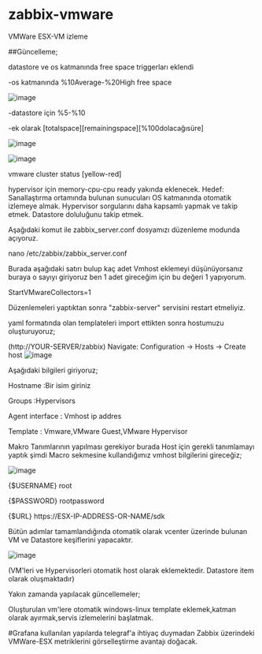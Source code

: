 # zabbix-vmware
VMWare ESX-VM izleme

##Güncelleme;

datastore ve os katmanında free space triggerları eklendi

-os katmanında %10Average-%20High free space

![image](https://user-images.githubusercontent.com/85514498/217327146-ed955158-43fd-4fc7-8767-12323237bd46.png)


-datastore için %5-%10 

-ek olarak [totalspace][remainingspace][%100dolacağısüre]

![image](https://user-images.githubusercontent.com/85514498/217328354-c774ed9f-197e-4d9c-815a-c965b9e3f804.png)


![image](https://user-images.githubusercontent.com/85514498/217327339-5c4c021d-eae9-4f7a-b9e0-a4b0c7d8f8f4.png)


vmware cluster status [yellow-red]


hypervisor için memory-cpu-cpu ready yakında eklenecek.
Hedef: Sanallaştırma ortamında bulunan sunucuları OS katmanında otomatik izlemeye almak. Hypervisor sorgularını daha kapsamlı yapmak ve takip etmek. Datastore doluluğunu takip etmek.

Aşağıdaki komut ile zabbix_server.conf dosyamızı düzenleme modunda açıyoruz.

nano /etc/zabbix/zabbix_server.conf

Burada aşağıdaki satırı bulup kaç adet Vmhost eklemeyi düşünüyorsanız buraya o sayıyı giriyoruz ben 1 adet gireceğim için bu değeri 1 yapıyorum.

StartVMwareCollectors=1

Düzenlemeleri yaptıktan sonra "zabbix-server" servisini restart etmeliyiz.

yaml formatında olan templateleri import ettikten sonra hostumuzu oluşturuyoruz;

(http://YOUR-SERVER/zabbix)
Navigate: Configuration -> Hosts -> Create host
![image](https://user-images.githubusercontent.com/85514498/212404126-94135dad-3fc5-4fd6-8cd2-99409e97df2e.png)

Aşağıdaki bilgileri giriyoruz;

Hostname  :Bir isim giriniz

Groups    :Hypervisors

Agent interface : Vmhost ip addres

Template : Vmware,VMware Guest,VMware Hypervisor


Makro Tanımlarının yapılması gerekiyor burada Host için gerekli tanımlamayı yaptık şimdi Macro sekmesine kullandığımız vmhost bilgilerini gireceğiz;

![image](https://user-images.githubusercontent.com/85514498/212404784-9f3d898e-1c56-452c-8817-5f97d73db1bf.png)


{$USERNAME}	root

{$PASSWORD}	rootpassword

{$URL}          https://ESX-IP-ADDRESS-OR-NAME/sdk

Bütün adımlar tamamlandığında otomatik olarak vcenter üzerinde bulunan VM ve Datastore keşiflerini yapacaktır.

![image](https://user-images.githubusercontent.com/85514498/212411037-4962bea4-19ad-4025-864d-f491a6574cca.png)




(VM'leri ve Hypervisorleri otomatik host olarak eklemektedir.
Datastore item olarak oluşmaktadır)


Yakın zamanda yapılacak güncellemeler;

Oluşturulan vm'lere otomatik windows-linux template eklemek,katman olarak ayırmak,servis izlemelerini başlatmak.

#Grafana kullanılan yapılarda telegraf'a ihtiyaç duymadan Zabbix üzerindeki VMWare-ESX metriklerini görselleştirme avantajı doğacak.
